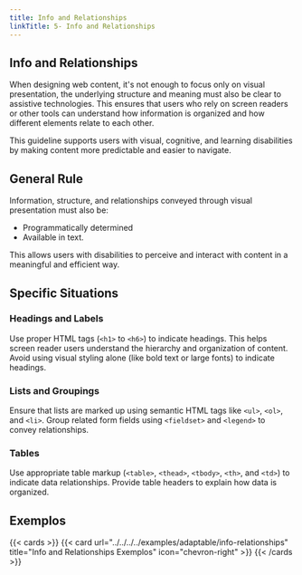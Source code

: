 ```yaml
---
title: Info and Relationships
linkTitle: 5- Info and Relationships
---
```


## Info and Relationships

When designing web content, it's not enough to focus only on visual presentation, the underlying structure and meaning must also be clear to assistive technologies. This ensures that users who rely on screen readers or other tools can understand how information is organized and how different elements relate to each other.

This guideline supports users with visual, cognitive, and learning disabilities by making content more predictable and easier to navigate.

## General Rule

Information, structure, and relationships conveyed through visual presentation must also be:

- Programmatically determined 
- Available in text.

This allows users with disabilities to perceive and interact with content in a meaningful and efficient way.

## Specific Situations

### Headings and Labels
Use proper HTML tags (`<h1>` to `<h6>`) to indicate headings. This helps screen reader users understand the hierarchy and organization of content. Avoid using visual styling alone (like bold text or large fonts) to indicate headings.

### Lists and Groupings
Ensure that lists are marked up using semantic HTML tags like `<ul>`, `<ol>`, and `<li>`. Group related form fields using `<fieldset>` and `<legend>` to convey relationships.

### Tables
Use appropriate table markup (`<table>`, `<thead>`, `<tbody>`, `<th>`, and `<td>`) to indicate data relationships. Provide table headers to explain how data is organized.

## Exemplos
{{< cards >}}
  {{< card url="../../../../examples/adaptable/info-relationships" title="Info and Relationships Exemplos" icon="chevron-right" >}}
{{< /cards >}}